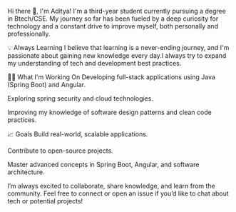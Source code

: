 Hi there 👋, I'm Aditya!
I'm a third-year student currently pursuing a degree in Btech/CSE. My journey so far has been fueled by a deep curiosity for technology and a constant drive to improve myself, both personally and professionally.

💡 Always Learning
I believe that learning is a never-ending journey, and I'm passionate about gaining new knowledge every day.I always try to expand my understanding of tech and development best practices.

👨‍💻 What I'm Working On
Developing full-stack applications using Java (Spring Boot) and Angular.

Exploring spring security and cloud technologies.

Improving my knowledge of software design patterns and clean code practices.

📈 Goals
Build real-world, scalable applications.

Contribute to open-source projects.

Master advanced concepts in Spring Boot, Angular, and software architecture.

I’m always excited to collaborate, share knowledge, and learn from the community. Feel free to connect or open an issue if you’d like to chat about tech or potential projects!
